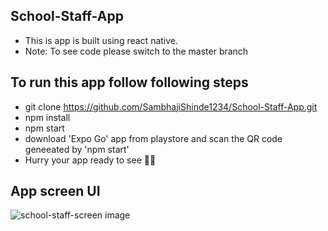 ## School-Staff-App 
- This is app is built using react native.
- Note: To see code please switch to the master branch

## To run this app follow following steps
- git clone https://github.com/SambhajiShinde1234/School-Staff-App.git
- npm install
- npm start
- download 'Expo Go' app from playstore and scan the QR code geneeated by 'npm start'
- Hurry your app ready  to see 🎉🎉

## App screen UI
![school-staff-screen image](https://github.com/SambhajiShinde1234/School-Staff-App/assets/98042156/e8bc7dd4-9f9c-4104-b3a1-eadc1b2f3070)
